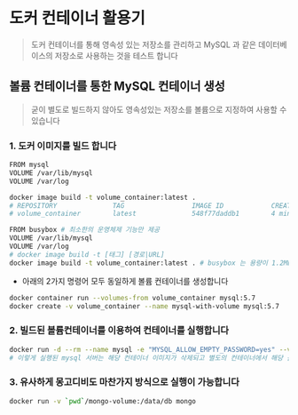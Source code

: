 # 도커 컨테이너 활용기
> 도커 컨테이너를 통해 영속성 있는 저장소를 관리하고 MySQL 과 같은 데이터베이스의 저장소로 사용하는 것을 테스트 합니다


## 볼륨 컨테이너를 통한 MySQL 컨테이너 생성
> 굳이 별도로 빌드하지 않아도 영속성있는 저장소를 볼륨으로 지정하여 사용할 수 있습니다

### 1. 도커 이미지를 빌드 합니다
```bash
FROM mysql
VOLUME /var/lib/mysql
VOLUME /var/log

docker image build -t volume_container:latest .
# REPOSITORY              TAG                 IMAGE ID            CREATED             SIZE
# volume_container        latest              548f77daddb1        4 minutes ago       547MB
```

```bash
FROM busybox # 최소한의 운영체제 기능만 제공
VOLUME /var/lib/mysql
VOLUME /var/log
# docker image build -t [태그] [경로|URL]
docker image build -t volume_container:latest . # busybox 는 용량이 1.2MB 로 감소
```

* 아래의 2가지 명령어 모두 동일하게 볼륨 컨테이너를 생성합니다
```bash
docker container run --volumes-from volume_container mysql:5.7
docker create -v volume_container --name mysql-with-volume mysql:5.7
```

### 2. 빌드된 볼륨컨테이너를 이용하여 컨테이너를 실행합니다
```bash
docker run -d --rm --name mysql -e "MYSQL_ALLOW_EMPTY_PASSWORD=yes" --volumes-from mysql-with-volume mysql
# 이렇게 실행된 mysql 서버는 해당 컨테이너 이미지가 삭제되고 별도의 컨테이너에서 해당 볼륨 컨테이너에 접근해도 동일하게 동작합니다
```

### 3. 유사하게 몽고디비도 마찬가지 방식으로 실행이 가능합니다
```bash
docker run -v `pwd`/mongo-volume:/data/db mongo
```


